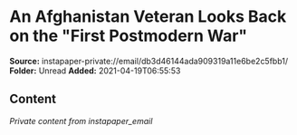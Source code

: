 # An Afghanistan Veteran Looks Back on the "First Postmodern War"

**Source:** instapaper-private://email/db3d46144ada909319a11e6be2c5fbb1/
**Folder:** Unread
**Added:** 2021-04-19T06:55:53




## Content
*Private content from instapaper_email*
